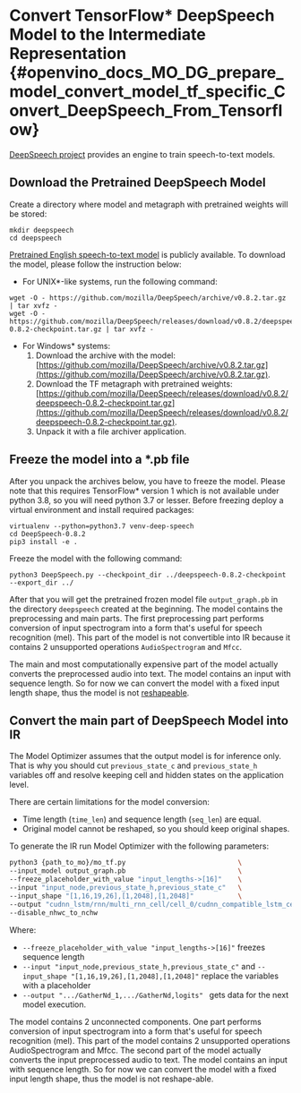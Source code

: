 # Convert TensorFlow* DeepSpeech Model to the Intermediate Representation {#openvino_docs_MO_DG_prepare_model_convert_model_tf_specific_Convert_DeepSpeech_From_Tensorflow}

[DeepSpeech project](https://github.com/mozilla/DeepSpeech) provides an engine to train speech-to-text models.

## Download the Pretrained DeepSpeech Model

Create a directory where model and metagraph with pretrained weights will be stored:
```
mkdir deepspeech
cd deepspeech
```
[Pretrained English speech-to-text model](https://github.com/mozilla/DeepSpeech/releases/tag/v0.8.2) is publicly available. 
To download the model, please follow the instruction below:

* For UNIX*-like systems, run the following command:
```
wget -O - https://github.com/mozilla/DeepSpeech/archive/v0.8.2.tar.gz | tar xvfz -
wget -O - https://github.com/mozilla/DeepSpeech/releases/download/v0.8.2/deepspeech-0.8.2-checkpoint.tar.gz | tar xvfz -
```
* For Windows* systems:
  1. Download the archive with the model: [https://github.com/mozilla/DeepSpeech/archive/v0.8.2.tar.gz](https://github.com/mozilla/DeepSpeech/archive/v0.8.2.tar.gz).
  2. Download the TF metagraph with pretrained weights: [https://github.com/mozilla/DeepSpeech/releases/download/v0.8.2/deepspeech-0.8.2-checkpoint.tar.gz](https://github.com/mozilla/DeepSpeech/releases/download/v0.8.2/deepspeech-0.8.2-checkpoint.tar.gz).
  3. Unpack it with a file archiver application.

## Freeze the model into a *.pb file

After you unpack the archives below, you have to freeze the model. Please note that this requires 
TensorFlow* version 1 which is not available under python 3.8, so you will need python 3.7 or lesser.
Before freezing deploy a virtual environment and install required packages:
```
virtualenv --python=python3.7 venv-deep-speech
cd DeepSpeech-0.8.2
pip3 install -e .
```
Freeze the model with the following command:
```
python3 DeepSpeech.py --checkpoint_dir ../deepspeech-0.8.2-checkpoint --export_dir ../
```
After that you will get the pretrained frozen model file `output_graph.pb` in the directory `deepspeech` created at 
the beginning. The model contains the preprocessing and main parts. The first preprocessing part performs conversion of input 
spectrogram into a form that's useful for speech recognition (mel). This part of the model is not convertible into 
IR because it contains 2 unsupported operations `AudioSpectrogram` and `Mfcc`. 

The main and most computationally expensive part of the model actually converts the preprocessed audio into text. 
The model contains an input with sequence length. So for now we can convert the model with a fixed input length shape, 
thus the model is not [reshapeable](../../../../IE_DG/ShapeInference.md).

## Convert the main part of DeepSpeech Model into IR

The Model Optimizer assumes that the output model is for inference only. That is why you should cut `previous_state_c` 
and `previous_state_h` variables off and resolve keeping cell and hidden states on the application level.

There are certain limitations for the model conversion:
- Time length (`time_len`) and sequence length (`seq_len`) are equal.
- Original model cannot be reshaped, so you should keep original shapes.

To generate the IR run Model Optimizer with the following parameters:
```sh
python3 {path_to_mo}/mo_tf.py                            \
--input_model output_graph.pb                            \
--freeze_placeholder_with_value "input_lengths->[16]"    \
--input "input_node,previous_state_h,previous_state_c"   \
--input_shape "[1,16,19,26],[1,2048],[1,2048]"           \
--output "cudnn_lstm/rnn/multi_rnn_cell/cell_0/cudnn_compatible_lstm_cell/GatherNd_1,cudnn_lstm/rnn/multi_rnn_cell/cell_0/cudnn_compatible_lstm_cell/GatherNd,logits" \
--disable_nhwc_to_nchw
```

Where:
* `--freeze_placeholder_with_value "input_lengths->[16]"` freezes sequence length
* `--input "input_node,previous_state_h,previous_state_c"` and
`--input_shape "[1,16,19,26],[1,2048],[1,2048]"` replace the variables with a placeholder
* `--output ".../GatherNd_1,.../GatherNd,logits" ` gets data for the next model
execution.

The model contains 2 unconnected components. One part performs conversion of input spectrogram into a form that's useful for speech recognition (mel). This part of the model contains 2 unsupported operations AudioSpectrogram and Mfcc. The second part of the model actually converts the input preprocessed audio to text.
The model contains an input with sequence length. So for now we can convert the model with a fixed input length shape, thus the model is not reshape-able.
